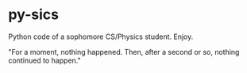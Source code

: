 # py-sics
Python code of a sophomore CS/Physics student. Enjoy.

"For a moment, nothing happened. 
Then, after a second or so, nothing continued to happen."
